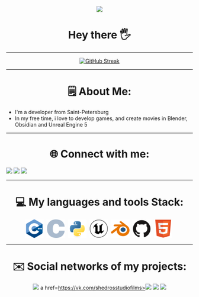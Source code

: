 <div id="header" align="center">

  <img src="https://media1.giphy.com/media/v1.Y2lkPTc5MGI3NjExb3ltbXRmYnBxMWl2ZHhsMjhsY21uNHd1dXhqbXAwdXY3Yjl6MGZwOSZlcD12MV9pbnRlcm5hbF9naWZfYnlfaWQmY3Q9cw/QssGEmpkyEOhBCb7e1/giphy.gif" width="100"/>

</div>

<h1 align="center"> Hey there 🖐️</h1>

---

<div align="center">

[![GitHub Streak](https://streak-stats.demolab.com/?user=Mr-Ryzen-dev&theme=tokyonight&hide_border=true)](https://git.io/streak-stats)

</div>

---


<h1 align="center"> 🗒️ About Me: </h1>

- I'm a developer from Saint-Petersburg
- In my free time, i love to develop games, and create movies in Blender, Obsidian and Unreal Engine 5

---

<h1 align="center"> 🌐 Connect with me: </h2>

<p align="center">

<a href=https://t.me/MrRyzen><img src="https://img.shields.io/badge/telegram-26A5E4?style=for-the-badge&logo=telegram&logoColor=white"/></a>
<a href=https://steamcommunity.com/id/-Mr-EvgOr-><img src="https://img.shields.io/badge/steam-000000?style=for-the-badge&logo=steam&logoColor=white"/></a>
<a href=https://vk.com/mr_ryzen><img src="https://img.shields.io/badge/vk-0077FF?style=for-the-badge&logo=vk&logoColor=white"/></a>

</p>

---

<h1  align="center">💻 My languages and tools Stack: </h1>

<div align="center">

  <img src="https://github.com/devicons/devicon/blob/master/icons/cplusplus/cplusplus-original.svg" title="C++" alt="CPP" width="50" height="50"/>&nbsp;
  <img src="https://github.com/devicons/devicon/blob/master/icons/c/c-original.svg" title="C" alt="C" width="50" height="50"/>&nbsp;
  <img src="https://github.com/devicons/devicon/blob/master/icons/python/python-original.svg" title="Python" alt="Python" width="50" height="50"/>&nbsp;
  <img src="https://github.com/devicons/devicon/blob/master/icons/unrealengine/unrealengine-original.svg" title="Unreal Engine" alt="UnrealEngine" width="50" height="50"/>&nbsp;
  <img src="https://github.com/devicons/devicon/blob/master/icons/blender/blender-original.svg" title="Blender" alt="Blender3D" width="50" height="50"/>&nbsp;
  <img src="https://github.com/devicons/devicon/blob/master/icons/github/github-original.svg" title="GitHub" alt="GitHub" width="50" height="50"/>&nbsp;
  <img src="https://github.com/devicons/devicon/blob/master/icons/html5/html5-original.svg" title="HTML" alt="HTML" width="50" height="50"/>&nbsp;

</div>

---

<h1 align="center"> ✉️ Social networks of my projects: </h2>


<div align="center">

  <a href=https://www.youtube.com/@Shedros-Studio><img src="https://img.shields.io/badge/Youtube-FF0000?style=for-the-badge&logo=youtube&logoColor=white"/></a>
  a href=https://vk.com/shedrosstudiofilms><img src="https://img.shields.io/badge/VK-Cinema-0077FF?style=for-the-badge&logo=vk&logoColor=white"/></a>
  <a href=https://t.me/ShedrosStudio><img src="https://img.shields.io/badge/telegram-26A5E4?style=for-the-badge&logo=telegram&logoColor=white"/></a>
  <a href=https://discord.com/invite/gw3AmHUBGb><img src="https://img.shields.io/badge/discord-5865F2?style=for-the-badge&logo=discord&logoColor=white"/></a>

</div>